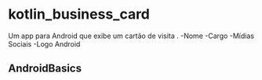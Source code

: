# kotlin_business_card
Um app para Android que exibe um cartão de visita .
-Nome
-Cargo
-Mídias Sociais
-Logo Android

## AndroidBasics
